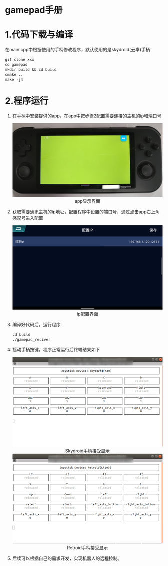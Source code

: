 # gamepad手册



# 1.代码下载与编译

在main.cpp中根据使用的手柄修改程序，默认使用的是skydroid(云卓)手柄

```
git clone xxx
cd gamepad
mkdir build && cd build
cmake ..
make -j4
```



# 2.程序运行

1. 在手柄中安装提供的app，在app中按步骤2配置需要连接的主机的ip和端口号

   <img src="./doc/app_retroid.png" alt="a" style="zoom:60%;" />

   <center>app显示界面</center>

2. 获取需要通讯主机的ip地址，配置程序中设置的端口号，通过点击app右上角感叹号进入配置

   <img src="./doc/ip_config.png" alt="s" style="zoom:67%;" />

   <center>ip配置界面</center>

   

3. 编译好代码后，运行程序

   ```
   cd build
   ./gamepad_reciver
   ```

   

4. 摇动手柄按键，程序正常运行后终端结果如下

   <img src="./doc/terminal_show_info.png" alt="a" style="zoom:75%;" />

   <center>Skydroid手柄接受显示</center>

   

   <img src="./doc/terminal_show_info_retroid.png" alt="s" style="zoom:75%;" />

   <center>Retroid手柄接受显示</center>

   

5. 后续可以根据自己的需求开发，实现机器人的远程控制。





